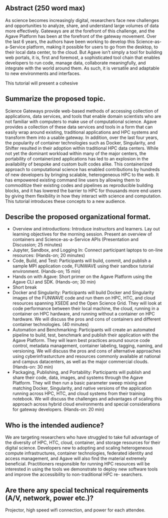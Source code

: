 ## Abstract (250 word max)

As science becomes increasingly digital, researchers face new challenges and opportunities to analyze, share, and understand large volumes of data more effectively. Gateways are at the forefront of this challenge, and the Agave Platform has been at the forefront of the gateway movement. Over the last 6 years, the authors have been working to develop this Science-as-a-Service platform, making it possible for users to go from the desktop, to their local data center, to the cloud.
But Agave isn’t simply a tool for building web portals, it is, first and foremost, a sophisticated tool chain that enables developers to run code, manage data, collaborate meaningfully, and integrate with the world around them. As such, it is versatile and adaptable to new environments and interfaces.

This tutorial will present a cohesive 





## Summarize the proposed topic.

Science Gateways provide web-based methods of accessing collection of applications, data services, and tools that enable domain scientists who are not familiar with computers to make use of computational science. Agave provides a collection of these data services and tools in a form that can easily wrap around existing, traditional applications and HPC systems and transform them into a usable gateway.
In addition, over the last four years, the popularity of container technologies such as Docker, Singularity, and Shifter resulted in their adoption within traditional HPC data centers. While not yet the dominant workload within many of the major centers, the portability of containerized applications has led to an explosion in the availability of bespoke and custom built codes alike.
This containerized approach to computational science has enabled contributions by hundreds of new developers by bringing scalable, heterogeneous HPC to the web. It has empowered existing command line users by allowing them to commoditize their existing codes and pipelines as reproducible building blocks, and it has lowered the barrier to HPC for thousands more end users by giving them flexibility in how they interact with science and computation. This tutorial introduces these concepts to a new audience.


## Describe the proposed organizational format.

* Overview and introductions: Introduce instructors and learners. Lay out learning objectives for the morning session. Present an overview of containers and Science-as-a-Service APIs (Presentation and Discussion; 25 minutes)
* Jupyter, Sandbox, and Logging In: Connect participant laptops to on-line resources: (Hands-on; 20 minutes)
* Code, Build, and Test: Participants will build, commit, and publish a sample MPI application code, FUNWAVE using their sandbox tutorial environment. (Hands-on; 15 min)
* Hands on with Agave: Short primer on the Agave Platform using the Agave CLI and SDK. (Hands-on; 30 min)
* Short break
* Docker and Singularity: Participants will build Docker and Singularity images of the FUNWAVE code and run them on HPC, HTC, and cloud resources spanning XSEDE and the Open Science Grid. They will look at code performance between their local machine, the cloud, running in a container on HPC hardware, and running without a container on HPC hardware. We will discuss the pros and cons of containers and different container technologies. (40 minutes)
* Automation and Benchmarking: Participants will create an automated pipeline to build, test, benchmark and publish their application with the Agave Platform. They will learn best practices around source code control, metadata management, container labeling, tagging, naming, and versioning. We will discuss the pros and cons of alternative approaches using cyberinfrasturcture and resources commonly available at national and campus datacenters, as well as the major commercial clouds. (Hands-on: 30 min)
* Packaging, Publishing, and Portability: Participants will publish and share their code, data, images, and systems through the Agave Platform. They will then run a basic parameter sweep mixing and matching Docker, Singularity, and native versions of the application running across HPC, HTC, and cloud systems from their training notebook. We will discuss the challenges and advantages of scaling this approach across hybrid cloud environments and special considerations for gateway developers. (Hands-on: 20 min)


## Who is the intended audience?

We are targeting researchers who have struggled to take full advantage of the diversity of HPC, HTC, cloud, container, and storage resources for their digital science. Developers new to adopting and scaling heterogeneous compute infrastructures, container technologies, federated identity and access management, and Agave will also find the material extremely beneficial. Practitioners responsible for running HPC resources will be interested in using the tools we demonstrate to deploy new software tools and improve the accessibility to non-traditional HPC re- searchers.


## Are there any special technical requirements (A/V, network, power etc.)?

Projector, high speed wifi connection, and power for each attendee.

